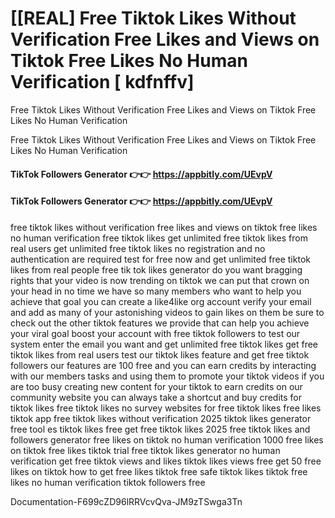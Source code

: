 # [[REAL] Free Tiktok Likes Without Verification Free Likes and Views on Tiktok Free Likes No Human Verification [ kdfnffv]

Free Tiktok Likes Without Verification Free Likes and Views on Tiktok Free Likes No Human Verification

Free Tiktok Likes Without Verification Free Likes and Views on Tiktok Free Likes No Human Verification

#### **TikTok Followers Generator 👉👉**  https://appbitly.com/UEvpV

#### **TikTok Followers Generator 👉👉**  https://appbitly.com/UEvpV

free tiktok likes without verification free likes and views on tiktok free likes no human verification free tiktok likes get unlimited free tiktok likes from real users get unlimited free tiktok likes no registration and no authentication are required test for free now and get unlimited free tiktok likes from real people free tik tok likes generator do you want bragging rights that your video is now trending on tiktok we can put that crown on your head in no time we have so many members who want to help you achieve that goal you can create a like4like org account verify your email and add as many of your astonishing videos to gain likes on them be sure to check out the other tiktok features we provide that can help you achieve your viral goal boost your account with free tiktok followers to test our system enter the email you want and get unlimited free tiktok likes get free tiktok likes from real users test our tiktok likes feature and get free tiktok followers our features are 100 free and you can earn credits by interacting with our members tasks and using them to promote your tiktok videos if you are too busy creating new content for your tiktok to earn credits on our community website you can always take a shortcut and buy credits for tiktok likes free tiktok likes no survey websites for free tiktok likes free likes tiktok app free tiktok likes without verification 2025 tiktok likes generator free tool es tiktok likes free get free tiktok likes 2025 free tiktok likes and followers generator free likes on tiktok no human verification 1000 free likes on tiktok free likes tiktok trial free tiktok likes generator no human verification get free tiktok views and likes tiktok likes views free get 50 free likes on tiktok how to get free likes tiktok free safe tiktok likes tiktok free likes no human verification tiktok followers free

Documentation-F699cZD96lRRVcvQva-JM9zTSwga3Tn

